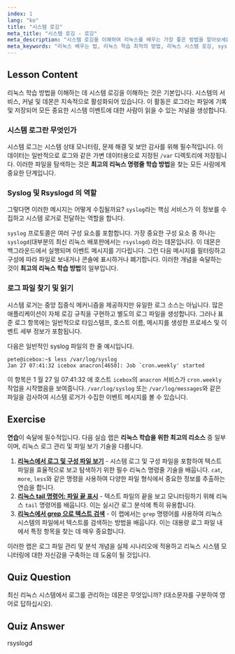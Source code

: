 ```yaml
---
index: 1
lang: "ko"
title: "시스템 로깅"
meta_title: "시스템 로깅 - 로깅"
meta_description: "시스템 로깅을 이해하여 리눅스를 배우는 가장 좋은 방법을 알아보세요. 이 가이드는 syslog, rsyslogd 및 /var/log에서 로그 파일을 찾고 읽는 방법을 다룹니다. 모든 무료 온라인 리눅스 과정의 핵심 부분입니다."
meta_keywords: "리눅스 배우는 법, 리눅스 학습 최적의 방법, 리눅스 시스템 로깅, syslog, rsyslogd, var log, 시스템 로그, 리눅스 명령어 배우기, 리눅스 학습 최고의 자료"
---
```


## Lesson Content

리눅스 학습 방법을 이해하는 데 시스템 로깅을 이해하는 것은 기본입니다. 시스템의 서비스, 커널 및 데몬은 지속적으로 활성화되어 있습니다. 이 활동은 로그라는 파일에 기록 및 저장되어 모든 중요한 시스템 이벤트에 대한 사람이 읽을 수 있는 저널을 생성합니다.

### 시스템 로그란 무엇인가

시스템 로그는 시스템 상태 모니터링, 문제 해결 및 보안 감사를 위해 필수적입니다. 이 데이터는 일반적으로 로그와 같은 가변 데이터용으로 지정된 `/var` 디렉토리에 저장됩니다. 이러한 파일을 탐색하는 것은 **최고의 리눅스 명령줄 학습 방법**을 찾는 모든 사람에게 중요한 단계입니다.

### Syslog 및 Rsyslogd 의 역할

그렇다면 이러한 메시지는 어떻게 수집될까요? `syslog`라는 핵심 서비스가 이 정보를 수집하고 시스템 로거로 전달하는 역할을 합니다.

`syslog` 프로토콜은 여러 구성 요소를 포함합니다. 가장 중요한 구성 요소 중 하나는 `syslogd`(대부분의 최신 리눅스 배포판에서는 `rsyslogd`) 라는 데몬입니다. 이 데몬은 백그라운드에서 실행되며 이벤트 메시지를 기다립니다. 그런 다음 메시지를 필터링하고 구성에 따라 파일로 보내거나 콘솔에 표시하거나 폐기합니다. 이러한 개념을 숙달하는 것이 **최고의 리눅스 학습 방법**의 일부입니다.

### 로그 파일 찾기 및 읽기

시스템 로거는 중앙 집중식 메커니즘을 제공하지만 유일한 로그 소스는 아닙니다. 많은 애플리케이션이 자체 로깅 규칙을 구현하고 별도의 로그 파일을 생성합니다. 그러나 표준 로그 항목에는 일반적으로 타임스탬프, 호스트 이름, 메시지를 생성한 프로세스 및 이벤트 세부 정보가 포함됩니다.

다음은 일반적인 syslog 파일의 한 줄 예시입니다.

```plaintext
pete@icebox:~$ less /var/log/syslog
Jan 27 07:41:32 icebox anacron[4650]: Job `cron.weekly' started
```

이 항목은 1 월 27 일 07:41:32 에 호스트 `icebox`의 `anacron` 서비스가 `cron.weekly` 작업을 시작했음을 보여줍니다. `/var/log/syslog` 또는 `/var/log/messages`와 같은 파일을 검사하여 시스템 로거가 수집한 이벤트 메시지를 볼 수 있습니다.

## Exercise

**연습**이 숙달에 필수적입니다. 다음 실습 랩은 **리눅스 학습을 위한 최고의 리소스** 중 일부이며, 리눅스 로그 관리 및 파일 보기 기술을 다룹니다.

1. **[리눅스에서 로그 및 구성 파일 보기](https://labex.io/ko/labs/linux-viewing-log-and-configuration-files-in-linux-387914)** - 시스템 로그 및 구성 파일을 포함하여 텍스트 파일을 효율적으로 보고 탐색하기 위한 필수 리눅스 명령줄 기술을 배웁니다. `cat`, `more`, `less`와 같은 명령을 사용하여 다양한 파일 형식에서 중요한 정보를 추출하는 연습을 합니다.
2. **[리눅스 tail 명령어: 파일 끝 표시](https://labex.io/ko/labs/linux-linux-tail-command-file-end-display-214303)** - 텍스트 파일의 끝을 보고 모니터링하기 위해 리눅스 `tail` 명령어를 배웁니다. 이는 실시간 로그 분석에 특히 유용합니다.
3. **[리눅스에서 grep 으로 텍스트 검색](https://labex.io/ko/labs/comptia-search-text-with-grep-in-linux-590841)** - 이 랩에서는 `grep` 명령어를 사용하여 리눅스 시스템의 파일에서 텍스트를 검색하는 방법을 배웁니다. 이는 대용량 로그 파일 내에서 특정 항목을 찾는 데 매우 중요합니다.

이러한 랩은 로그 파일 관리 및 분석 개념을 실제 시나리오에 적용하고 리눅스 시스템 모니터링에 대한 자신감을 구축하는 데 도움이 될 것입니다.

## Quiz Question

최신 리눅스 시스템에서 로그를 관리하는 데몬은 무엇입니까? (대소문자를 구분하여 영어로 답하십시오).

## Quiz Answer

rsyslogd
